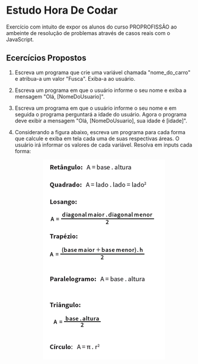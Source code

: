 <h1>Estudo Hora De Codar</h1>
Exercício com intuito de expor os alunos do curso PROPROFISSÃO ao ambeinte de resolução de problemas através de casos reais com o JavaScript. 

## Ecercícios Propostos

  1) Escreva um programa que crie uma variável chamada "nome_do_carro" e atribua-a um valor "Fusca". Exiba-a ao usuário.

  2) Escreva um programa em que o usuário informe o seu nome e exiba a mensagem "Olá, [NomeDoUsuario]".

  3) Escreva um programa em que o usuário informe o seu nome e em seguida o programa perguntará a idade do usuário. Agora o programa deve exibir a mensagem "Olá, [NomeDoUsuario], sua idade é [idade]".
     
  4) Considerando a figura abaixo, escreva um programa para cada forma que calcule e exiba em tela cada uma de suas respectivas áreas. O usuário irá informar os valores de cada variável.
  Resolva em inputs cada forma:
     <p align="center">
      <img src="exemplo/Exer-5.png" alt="fórmulas de calculo para área de quadrado, retângulo, etc">
     </p>
